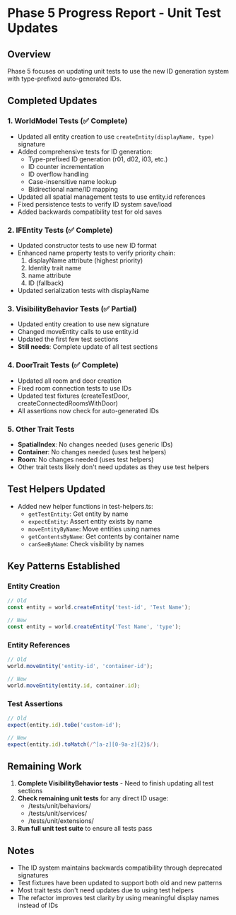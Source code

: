 # Phase 5 Progress Report - Unit Test Updates

## Overview
Phase 5 focuses on updating unit tests to use the new ID generation system with type-prefixed auto-generated IDs.

## Completed Updates

### 1. WorldModel Tests (✅ Complete)
- Updated all entity creation to use `createEntity(displayName, type)` signature
- Added comprehensive tests for ID generation:
  - Type-prefixed ID generation (r01, d02, i03, etc.)
  - ID counter incrementation
  - ID overflow handling
  - Case-insensitive name lookup
  - Bidirectional name/ID mapping
- Updated all spatial management tests to use entity.id references
- Fixed persistence tests to verify ID system save/load
- Added backwards compatibility test for old saves

### 2. IFEntity Tests (✅ Complete)
- Updated constructor tests to use new ID format
- Enhanced name property tests to verify priority chain:
  1. displayName attribute (highest priority)
  2. Identity trait name
  3. name attribute
  4. ID (fallback)
- Updated serialization tests with displayName

### 3. VisibilityBehavior Tests (✅ Partial)
- Updated entity creation to use new signature
- Changed moveEntity calls to use entity.id
- Updated the first few test sections
- **Still needs**: Complete update of all test sections

### 4. DoorTrait Tests (✅ Complete)
- Updated all room and door creation
- Fixed room connection tests to use IDs
- Updated test fixtures (createTestDoor, createConnectedRoomsWithDoor)
- All assertions now check for auto-generated IDs

### 5. Other Trait Tests
- **SpatialIndex**: No changes needed (uses generic IDs)
- **Container**: No changes needed (uses test helpers)
- **Room**: No changes needed (uses test helpers)
- Other trait tests likely don't need updates as they use test helpers

## Test Helpers Updated
- Added new helper functions in test-helpers.ts:
  - `getTestEntity`: Get entity by name
  - `expectEntity`: Assert entity exists by name
  - `moveEntityByName`: Move entities using names
  - `getContentsByName`: Get contents by container name
  - `canSeeByName`: Check visibility by names

## Key Patterns Established

### Entity Creation
```typescript
// Old
const entity = world.createEntity('test-id', 'Test Name');

// New
const entity = world.createEntity('Test Name', 'type');
```

### Entity References
```typescript
// Old
world.moveEntity('entity-id', 'container-id');

// New
world.moveEntity(entity.id, container.id);
```

### Test Assertions
```typescript
// Old
expect(entity.id).toBe('custom-id');

// New
expect(entity.id).toMatch(/^[a-z][0-9a-z]{2}$/);
```

## Remaining Work

1. **Complete VisibilityBehavior tests** - Need to finish updating all test sections
2. **Check remaining unit tests** for any direct ID usage:
   - /tests/unit/behaviors/
   - /tests/unit/services/
   - /tests/unit/extensions/
3. **Run full unit test suite** to ensure all tests pass

## Notes

- The ID system maintains backwards compatibility through deprecated signatures
- Test fixtures have been updated to support both old and new patterns
- Most trait tests don't need updates due to using test helpers
- The refactor improves test clarity by using meaningful display names instead of IDs
